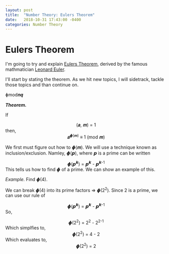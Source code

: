 ```yaml
---
layout: post
title:  "Number Theory: Eulers Theorem"
date:   2018-10-31 17:43:00 -0400
categories: Number Theory
---
```


# Eulers Theorem
I'm going to try and explain [Eulers Theorem](https://en.wikipedia.org/wiki/Euler%27s_theorem), derived by the famous mathmatician [Leonard Euler](https://en.wikipedia.org/wiki/Leonhard_Euler).

I'll start by stating the theorem. As we hit new topics, I will sidetrack, tackle those topics and than continue on.

ɸmod𝒏𝒒

***Theorem.*** 

If <center>(𝒂, 𝒎) = 1</center> then, <center>𝒂<sup>𝟇(𝒎)</sup> ≡ 1 (mod 𝒎)</center>


We first must figure out how to  𝟇(𝒎).
We will use a technique known as inclusion/exclusion. Namley, 𝟇(𝙥), where 𝙥 is a prime can be written <center>𝟇(𝙥<sup>𝙠</sup>) = 𝙥<sup>𝙠</sup> - 𝙥<sup>𝙠-1</sup></center>
This tells us how to find 𝟇 of a prime. We can show an example of this.

*Example.* Find 𝟇(4). 

We can break 𝟇(4) into its prime factors ⇒ 𝟇(2<sup>2</sup>). Since 2 is a prime, we can use our rule of <center>𝟇(𝙥<sup>𝙠</sup>) = 𝙥<sup>𝙠</sup> - 𝙥<sup>𝙠-1</sup></center> 
So, 
<center>𝟇(2<sup>2</sup>) = 2<sup>2</sup> - 2<sup>2-1</sup></center>
Which simplfies to, 
<center>𝟇(2<sup>2</sup>) = 4 - 2</center>
Which evaluates to, 
<center>𝟇(2<sup>2</sup>) = 2</center>




